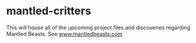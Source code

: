 # mantled-critters
This will house all of the upcoming project files and discoveries regarding Mantled Beasts. See www.mantledbeasts.com
